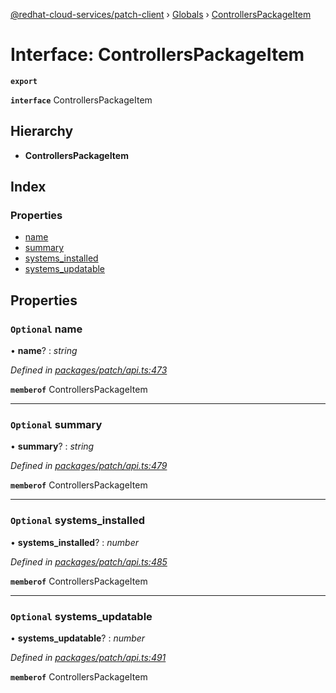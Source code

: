[@redhat-cloud-services/patch-client](../README.md) › [Globals](../globals.md) › [ControllersPackageItem](controllerspackageitem.md)

# Interface: ControllersPackageItem

**`export`** 

**`interface`** ControllersPackageItem

## Hierarchy

* **ControllersPackageItem**

## Index

### Properties

* [name](controllerspackageitem.md#optional-name)
* [summary](controllerspackageitem.md#optional-summary)
* [systems_installed](controllerspackageitem.md#optional-systems_installed)
* [systems_updatable](controllerspackageitem.md#optional-systems_updatable)

## Properties

### `Optional` name

• **name**? : *string*

*Defined in [packages/patch/api.ts:473](https://github.com/RedHatInsights/javascript-clients/blob/7ed15e5/packages/patch/api.ts#L473)*

**`memberof`** ControllersPackageItem

___

### `Optional` summary

• **summary**? : *string*

*Defined in [packages/patch/api.ts:479](https://github.com/RedHatInsights/javascript-clients/blob/7ed15e5/packages/patch/api.ts#L479)*

**`memberof`** ControllersPackageItem

___

### `Optional` systems_installed

• **systems_installed**? : *number*

*Defined in [packages/patch/api.ts:485](https://github.com/RedHatInsights/javascript-clients/blob/7ed15e5/packages/patch/api.ts#L485)*

**`memberof`** ControllersPackageItem

___

### `Optional` systems_updatable

• **systems_updatable**? : *number*

*Defined in [packages/patch/api.ts:491](https://github.com/RedHatInsights/javascript-clients/blob/7ed15e5/packages/patch/api.ts#L491)*

**`memberof`** ControllersPackageItem
